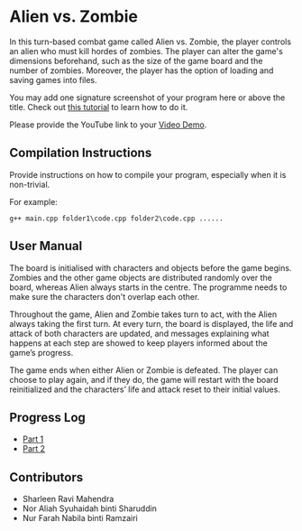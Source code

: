 # Alien vs. Zombie

In this turn-based combat game called Alien vs. Zombie, the player controls an alien who must kill hordes of zombies. The player can alter the game's dimensions beforehand, such as the size of the game board and the number of zombies. Moreover, the player has the option of loading and saving games into files.

You may add one signature screenshot of your program here or above the title. Check out [this tutorial](https://www.digitalocean.com/community/tutorials/markdown-markdown-images) to learn how to do it.

Please provide the YouTube link to your [Video Demo]([https://youtu.be/HihI1mSr6xI](https://youtu.be/wwmyfDmR-_0)).

## Compilation Instructions

Provide instructions on how to compile your program, especially when it is non-trivial.

For example:

```
g++ main.cpp folder1\code.cpp folder2\code.cpp ......
```

## User Manual

The board is initialised with characters and objects before the game begins. Zombies and the other game objects are distributed randomly over the board, whereas Alien always starts in the centre. The programme needs to make sure the characters don't overlap each other.

Throughout the game, Alien and Zombie takes turn to act, with the Alien always taking the first turn. At every turn, the board is displayed, the life and attack of both characters are updated, and messages explaining what happens at each step are showed to keep players informed about the game’s progress. 

The game ends when either Alien or Zombie is defeated. The player can choose to play again, and if they  do, the game will restart with the board reinitialized and the characters’ life and attack reset to their  initial values. 

## Progress Log

- [Part 1](PART1.md)
- [Part 2](PART2.md)

## Contributors

- Sharleen Ravi Mahendra
- Nor Aliah Syuhaidah binti Sharuddin
- Nur Farah Nabila binti Ramzairi
